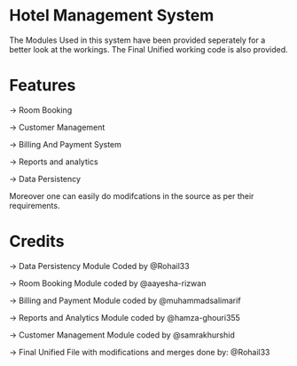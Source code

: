 # Hotel Management System
The Modules Used in this system have been provided seperately for a better look at the workings.
The Final Unified working code is also provided.
# Features
-> Room Booking

-> Customer Management

-> Billing And Payment System

-> Reports and analytics

-> Data Persistency

Moreover one can easily do modifcations in the source as per their requirements.
# Credits
-> Data Persistency Module Coded by @Rohail33

-> Room Booking Module coded by @aayesha-rizwan

-> Billing and Payment Module coded by @muhammadsalimarif

-> Reports and Analytics Module coded by @hamza-ghouri355

-> Customer Management Module coded by @samrakhurshid

-> Final Unified File with modifications and merges done by: @Rohail33
